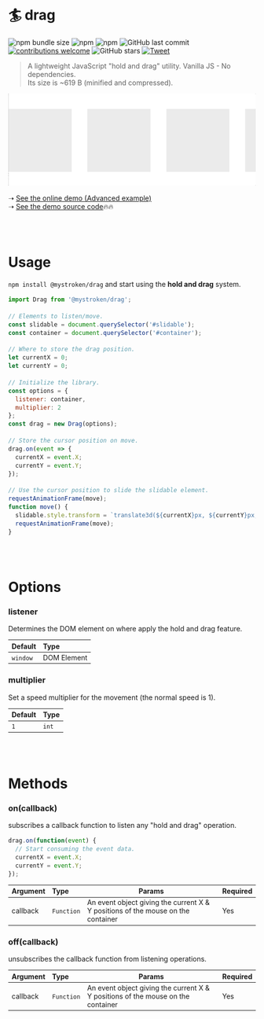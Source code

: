 # :surfer: drag


![npm bundle size](https://img.shields.io/bundlephobia/minzip/@mystroken/drag)
![npm](https://img.shields.io/npm/dw/@mystroken/drag)
![npm](https://img.shields.io/npm/v/@mystroken/drag)
![GitHub last commit](https://img.shields.io/github/last-commit/mystroken/drag)
[![contributions welcome](https://img.shields.io/badge/contributions-welcome-brightgreen.svg?style=flat)](https://github.com/mystroken/drag/issues)
![GitHub stars](https://img.shields.io/github/stars/mystroken/drag?style=social)
[![Tweet](https://img.shields.io/twitter/url/http/shields.io.svg?style=social)](https://twitter.com/intent/tweet?text=A%20lightweight%20utility%20to%20do%20%22hold%20and%20drag%22.&url=https://github.com/mystroken/drag&via=mystroken&hashtags=holdanddrag,slider,drag,js,creativecoding,developers)

<blockquote>
A lightweight JavaScript "hold and drag" utility. Vanilla JS - No dependencies.<br>
Its size is ~619 B (minified and compressed).
</blockquote>

![](https://github.com/mystroken/drag/raw/master/screenshot.gif)

➝ [See the online demo (Advanced example)](https://mystroken.github.io/drag/)
<br>
➝ [See the demo source code](https://github.com/mystroken/drag/tree/master/demo):fire::fire:

<br>
<br>

# Usage

```npm install @mystroken/drag``` and start using the **hold and drag** system.

```javascript
import Drag from '@mystroken/drag';

// Elements to listen/move.
const slidable = document.querySelector('#slidable');
const container = document.querySelector('#container');

// Where to store the drag position.
let currentX = 0;
let currentY = 0;

// Initialize the library.
const options = {
  listener: container,
  multiplier: 2
};
const drag = new Drag(options);

// Store the cursor position on move.
drag.on(event => {
  currentX = event.X;
  currentY = event.Y;
});

// Use the cursor position to slide the slidable element.
requestAnimationFrame(move);
function move() {
  slidable.style.transform = `translate3d(${currentX}px, ${currentY}px, 0px)`;
  requestAnimationFrame(move);
}
```

<br>
<br>

# Options

### listener

Determines the DOM element on where apply the hold and drag feature.

| Default    | Type        |
|:---------- |:----------- |
| `window`   | DOM Element |

### multiplier

Set a speed multiplier for the movement (the normal speed is 1).

| Default | Type  |
|:------- |:----- |
| `1`     | `int` |

<br>
<br>

# Methods

### on(callback)
subscribes a callback function to listen any "hold and drag" operation.

```javascript
drag.on(function(event) {
  // Start consuming the event data.
  currentX = event.X;
  currentY = event.Y;
});
```

| Argument  | Type      | Params                                                                           | Required |
|:--------- |:--------- | -------------------------------------------------------------------------------- | -------- |
| callback | `Function` | An event object giving the current X & Y positions of the mouse on the container | Yes      |


### off(callback)
unsubscribes the callback function from listening operations.

| Argument  | Type      | Params                                                                           | Required |
|:--------- |:--------- | -------------------------------------------------------------------------------- | -------- |
| callback | `Function` | An event object giving the current X & Y positions of the mouse on the container | Yes      |
